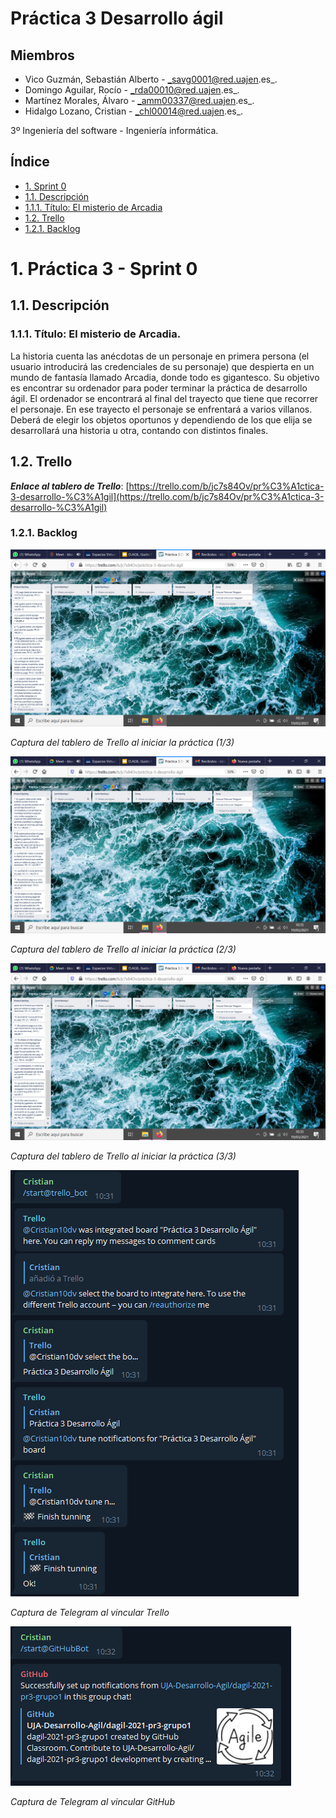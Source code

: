 <a name="top"></a>
# Práctica 3 Desarrollo ágil

## Miembros 

* Vico Guzmán, Sebastián Alberto - _savg0001@red.uajen.es_.
* Domingo Aguilar, Rocío - _rda00010@red.uajen.es_.
* Martínez Morales, Álvaro - _amm00337@red.uajen.es_.
* Hidalgo Lozano, Cristian - _chl00014@red.uajen.es_.

3º Ingeniería del software - Ingeniería informática.

## Índice
* [1. Sprint 0](#sprint0)
* [1.1. Descripción](#descripcion)
* [1.1.1. Título: El misterio de Arcadia](#titulo)
* [1.2. Trello](#trello)
* [1.2.1. Backlog](#backlog)


<a name="sprint0"></a>
# 1. Práctica 3 - Sprint 0

<a name="descripcion"></a>
## 1.1. Descripción

<a name="titulo"></a>
### 1.1.1. Título: El misterio de Arcadia.

La historia cuenta las anécdotas de un personaje en primera persona (el usuario introducirá las credenciales de su personaje) que despierta en un mundo de fantasía llamado Arcadia, donde todo es gigantesco. 
Su objetivo es encontrar su ordenador para poder terminar la práctica de desarrollo ágil. El ordenador se encontrará al final del trayecto que tiene que recorrer el personaje. 
En ese trayecto el personaje se enfrentará a varios villanos. Deberá de elegir los objetos oportunos y dependiendo de los que elija se desarrollará una historia u otra, contando con distintos finales.  

<a name="trello"></a>
## 1.2. Trello

___Enlace al tablero de Trello___: [https://trello.com/b/jc7s84Ov/pr%C3%A1ctica-3-desarrollo-%C3%A1gil](https://trello.com/b/jc7s84Ov/pr%C3%A1ctica-3-desarrollo-%C3%A1gil)


<a name="backlog"></a>
### 1.2.1. Backlog

![Captura1](https://github.com/UJA-Desarrollo-Agil/dagil-2021-pr3-grupo1/blob/desarrollo/img/cap1.png)

*Captura del tablero de Trello al iniciar la práctica (1/3)*

![Captura2](https://github.com/UJA-Desarrollo-Agil/dagil-2021-pr3-grupo1/blob/desarrollo/img/cap2.png)

*Captura del tablero de Trello al iniciar la práctica (2/3)*

![Captura3](https://github.com/UJA-Desarrollo-Agil/dagil-2021-pr3-grupo1/blob/desarrollo/img/cap3.png)

*Captura del tablero de Trello al iniciar la práctica (3/3)*

![Captura4](https://github.com/UJA-Desarrollo-Agil/dagil-2021-pr3-grupo1/blob/desarrollo/img/cap4.PNG)

*Captura de Telegram al vincular Trello*

![Captura5](https://github.com/UJA-Desarrollo-Agil/dagil-2021-pr3-grupo1/blob/desarrollo/img/cap5.PNG)

*Captura de Telegram al vincular GitHub*
